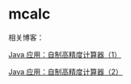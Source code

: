 # mcalc

相关博客：

[Java 应用：自制高精度计算器（1）](https://segmentfault.com/a/1190000010913452)

[Java 应用：自制高精度计算器（2）](https://segmentfault.com/a/1190000010913522)
